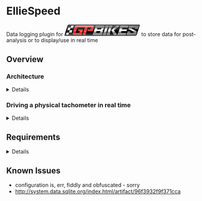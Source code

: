 # EllieSpeed
Data logging plugin for <a href="https://gp-bikes.com/"><img src="GP%20Bikes/gpbikeslarge.png" alt="GP Bikes" width="200"/></a>
to store data for post-analysis or to display/use in real time

## Overview
### Architecture
<details><br />

![Architecture](GP%20Bikes/GPBikes-Architecture.png "Architecture")

* data output plugin for _GP Bikes_
* telemetry data is broadcast via UDP
* UDP receivers for:
  * data logger to a _SQLite_ file for archival and post-analysis
  * _Arduino_ receiver to drive a tachometer

</details>

### Driving a physical tachometer in real time
<details><br />

<img src="Arduino/Hardware/Honda_Tachometer.png" alt="GP Bikes" width="600"/>

* _Arduino_ connected to host PC via serial COM port
  * receives byte (0-255) for RPM reading
  * uses PWM to set needle position on physical tachometer
  * _Arduino_ is 5V but tachometer is 12V, so use a transistor
  * potentiometer is shown for testing purposes only

</details>

## Requirements
<details>

### Build Time
<details>

To compile the project, you will need:
  * Visual Studio 2019 Professional
    * C# desktop development
    * .NET Framework 4
    * C++/CLI development
  * SQLite data provider for .NET Framework 4
  * write access to:
    `C:\Program Files (x86)\GP Bikes\gpbikes\plugins\`

</details>

### Run Time
<details>

To run the project, you will need:
  * GP Bikes
  * .NET Framework 4
  * SQLite data provider for .NET Framework 4

</details>

</details>

## Known Issues
* configuration is, err, fiddly and obfuscated - sorry
* http://system.data.sqlite.org/index.html/artifact/96f3932f9f371cca